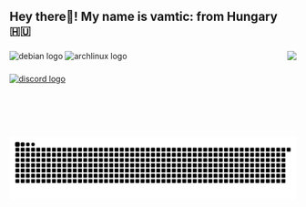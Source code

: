 <h2 align="left">Hey there👋! My name is vamtic: from Hungary 🇭🇺</h2>

###

<img align="right" height="150" src="https://i.ibb.co/3dMVtPg/v.png"  />

###

<div align="left">
  <img src="https://cdn.jsdelivr.net/gh/devicons/devicon/icons/debian/debian-original.svg" height="30" alt="debian logo"  />
  <img src="https://cdn.jsdelivr.net/gh/devicons/devicon/icons/archlinux/archlinux-original.svg" height="30" alt="archlinux logo"  />
</div>

###

<div align="left">
  <a href="https://dsc.gg/vamtic" target="_blank">
    <img src="https://img.shields.io/static/v1?message=Discord&logo=discord&label=&color=7289DA&logoColor=white&labelColor=&style=for-the-badge" height="35" alt="discord logo"  />
  </a>
</div>

###

<br clear="both">

<img src="https://raw.githubusercontent.com/vamtic/vamtic/output/snake.svg" alt="Snake animation" />

###
